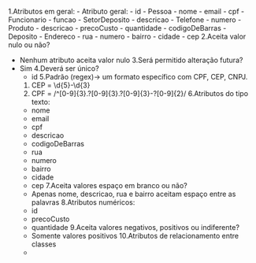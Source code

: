 1.Atributos em geral:
    - Atributo geral:
        - id
    - Pessoa
        - nome
        - email
        - cpf
    - Funcionario
        - funcao
    - SetorDeposito
        - descricao
    - Telefone
        - numero
    - Produto
        - descricao
        - precoCusto
        - quantidade
        - codigoDeBarras
    - Deposito
    - Endereco
        - rua
        - numero
        - bairro
        - cidade
        - cep
2.Aceita valor nulo ou não?
- Nenhum atributo aceita valor nulo
3.Será permitido alteração futura?
- Sim
4.Deverá ser único?
    - id
5.Padrão (regex)-> um formato específico com CPF, CEP, CNPJ.
    1. CEP = \d{5}-\d{3}
    2. CPF = /^[0-9]{3}.?[0-9]{3}.?[0-9]{3}-?[0-9]{2}/
6.Atributos do tipo texto:
    - nome
    - email
    - cpf
    - descricao
    - codigoDeBarras
    - rua
    - numero
    - bairro
    - cidade
    - cep
7.Aceita valores espaço em branco ou não?
    - Apenas nome, descricao, rua e bairro aceitam espaço entre as palavras
8.Atributos numéricos:
    - id
    - precoCusto
    - quantidade
9.Aceita valores negativos, positivos ou indiferente?
    - Somente valores positivos
10.Atributos de relacionamento entre classes
    -
